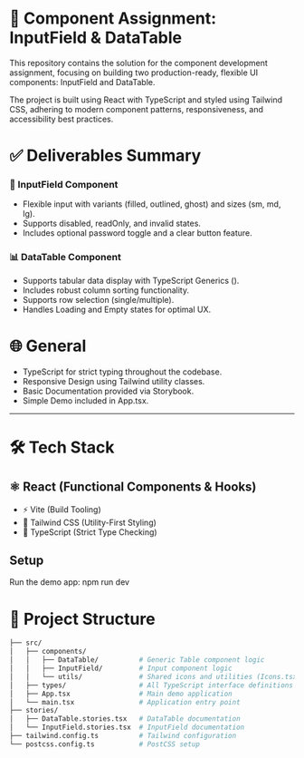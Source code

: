 # 🚀 Component Assignment: InputField & DataTable
This repository contains the solution for the component development assignment, focusing on building two production-ready, flexible UI components: InputField and DataTable.

The project is built using React with TypeScript and styled using Tailwind CSS, adhering to modern component patterns, responsiveness, and accessibility best practices.

# ✅ Deliverables Summary

### 📝 InputField Component
- Flexible input with variants (filled, outlined, ghost) and sizes (sm, md, lg).
- Supports disabled, readOnly, and invalid states.
- Includes optional password toggle and a clear button feature.

### 📊 DataTable Component
- Supports tabular data display with TypeScript Generics (<T>).
- Includes robust column sorting functionality.
- Supports row selection (single/multiple).
- Handles Loading and Empty states for optimal UX.

# 🌐 General
-  TypeScript for strict typing throughout the codebase.
-  Responsive Design using Tailwind utility classes.
-  Basic Documentation provided via Storybook.
-  Simple Demo included in App.tsx.

---

# 🛠 Tech Stack
## ⚛️ React (Functional Components & Hooks)
- ⚡ Vite (Build Tooling)
- 🎨 Tailwind CSS (Utility-First Styling)
- 🤖 TypeScript (Strict Type Checking)

## Setup
Run the demo app: npm run dev

# 📂 Project Structure

```bash
├── src/
│   ├── components/
│   │   ├── DataTable/          # Generic Table component logic
│   │   ├── InputField/         # Input component logic
│   │   └── utils/              # Shared icons and utilities (Icons.tsx)
│   ├── types/                  # All TypeScript interface definitions (index.ts)
│   ├── App.tsx                 # Main demo application
│   └── main.tsx                # Application entry point
├── stories/
│   ├── DataTable.stories.tsx   # DataTable documentation
│   └── InputField.stories.tsx  # InputField documentation
├── tailwind.config.ts          # Tailwind configuration
└── postcss.config.ts           # PostCSS setup
```
